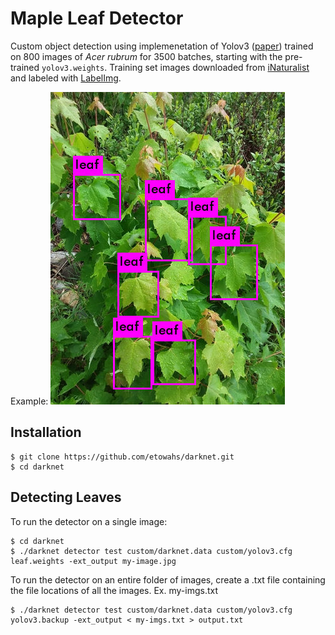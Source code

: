 # Maple Leaf Detector 
Custom object detection using implemenetation of Yolov3 ([paper](https://pjreddie.com/media/files/papers/YOLOv3.pdf)) trained on 800 images of *Acer rubrum* for 3500 batches, starting with the pre-trained `yolov3.weights`. Training set images downloaded from [iNaturalist](https://www.inaturalist.org/taxa/48098-Acer-rubrum) and labeled with [LabelImg](https://github.com/tzutalin/labelImg). 

Example:
![Image with bounding boxes](predictedleaf.jpg)

## Installation 
```
$ git clone https://github.com/etowahs/darknet.git
$ cd darknet
```

## Detecting Leaves 
To run the detector on a single image:

```
$ cd darknet 
$ ./darknet detector test custom/darknet.data custom/yolov3.cfg leaf.weights -ext_output my-image.jpg
```
To run the detector on an entire folder of images, create a .txt file containing the file locations of all the images. Ex. my-imgs.txt
```
$ ./darknet detector test custom/darknet.data custom/yolov3.cfg yolov3.backup -ext_output < my-imgs.txt > output.txt
```